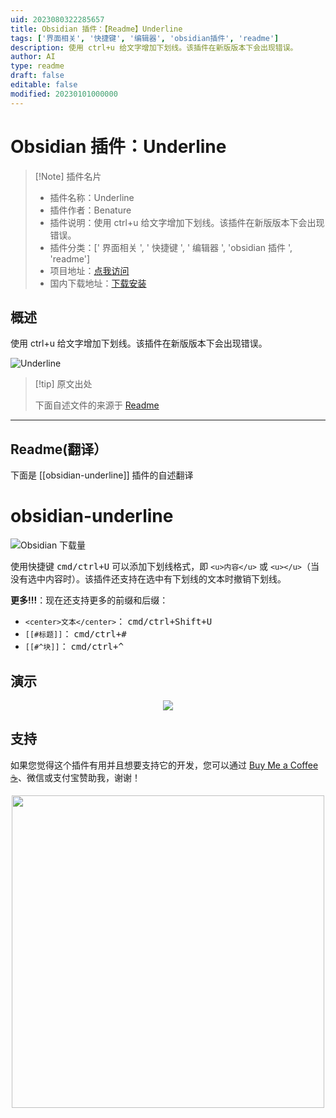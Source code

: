 ```yaml
---
uid: 2023080322285657
title: Obsidian 插件：【Readme】Underline
tags: ['界面相关', '快捷键', '编辑器', 'obsidian插件', 'readme']
description: 使用 ctrl+u 给文字增加下划线。该插件在新版版本下会出现错误。
author: AI
type: readme
draft: false
editable: false
modified: 20230101000000
---
```


# Obsidian 插件：Underline

> [!Note] 插件名片
> - 插件名称：Underline
> - 插件作者：Benature
> - 插件说明：使用 ctrl+u 给文字增加下划线。该插件在新版版本下会出现错误。
> - 插件分类：[' 界面相关 ', ' 快捷键 ', ' 编辑器 ', 'obsidian 插件 ', 'readme']
> - 项目地址：[点我访问](https://github.com/Benature/obsidian-underline)
> - 国内下载地址：[下载安装](https://pkmer.cn/products/plugin/pluginMarket/?obsidian-underline)

## 概述

使用 ctrl+u 给文字增加下划线。该插件在新版版本下会出现错误。

![Underline](https://cdn.pkmer.cn/covers/obsidian-underline.GIF!pkmer)

> [!tip] 原文出处
>
>下面自述文件的来源于 [Readme](https://ghproxy.net/https://raw.githubusercontent.com/Benature/obsidian-underline/main/README.md)
>

---

## Readme(翻译）

下面是 [[obsidian-underline]] 插件的自述翻译

# obsidian-underline

![Obsidian 下载量](https://img.shields.io/badge/dynamic/json?color=7e6ad6&labelColor=34208c&label=Obsidian%20下载量&query=$['obsidian-underline'].downloads&url=https://raw.githubusercontent.com/obsidianmd/obsidian-releases/master/community-plugin-stats.json&)

使用快捷键 <kbd>cmd/ctrl+U</kbd> 可以添加下划线格式，即 `<u>内容</u>` 或 `<u></u>`（当没有选中内容时）。该插件还支持在选中有下划线的文本时撤销下划线。

**更多!!!**：现在还支持更多的前缀和后缀：

- `<center>文本</center>`： <kbd>cmd/ctrl+Shift+U</kbd>
- `[[#标题]]`： <kbd>cmd/ctrl+#</kbd>
- `[[#^块]]`： <kbd>cmd/ctrl+^</kbd>

## 演示

<p align="center">
  <img src="https://user-images.githubusercontent.com/35028647/121776383-1cf5e080-cbbf-11eb-8211-6a88ce534575.gif">
</p>

## 支持

如果您觉得这个插件有用并且想要支持它的开发，您可以通过 [Buy Me a Coffee ☕️](https://www.buymeacoffee.com/benature)、微信或支付宝赞助我，谢谢！

<p align="center">
<img src="https://github.com/p4lang/behavioral-model/assets/35028647/d8471ebe-a9fb-471e-a312-0d93b8ca9a12" width="500px">
</p>



